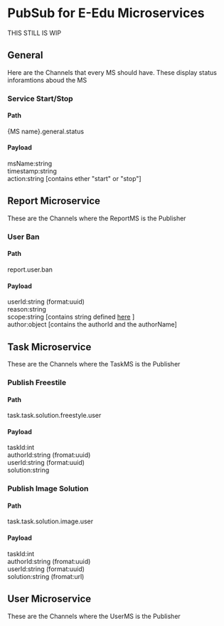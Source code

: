# PubSub for E-Edu Microservices

THIS STILL IS WIP

## General
Here are the Channels that every MS should have. These display status inforamtions aboud the MS

### Service Start/Stop

#### Path 

{MS name}.general.status

#### Payload

msName:string \
timestamp:string \
action:string [contains ether "start" or "stop"]

## Report Microservice
These are the Channels where the ReportMS is the Publisher

### User Ban

#### Path
report.user.ban

#### Payload
userId:string (format:uuid) \
reason:string \
scope:string [contains string defined [here](https://github.com/E-Edu/concept/blob/master/changelog/meeting/20200420-conceptmeeting.md#5-Authentication) ] \
author:object [contains the authorId and the authorName]


## Task Microservice
These are the Channels where the TaskMS is the Publisher

### Publish Freestile

#### Path
task.task.solution.freestyle.user
#### Payload
taskId:int \
authorId:string (fromat:uuid) \
userId:string (format:uuid) \
solution:string

### Publish Image Solution
#### Path
task.task.solution.image.user
#### Payload
taskId:int \
authorId:string (fromat:uuid) \
userId:string (format:uuid) \
solution:string (fromat:url)

## User Microservice
These are the Channels where the UserMS is the Publisher